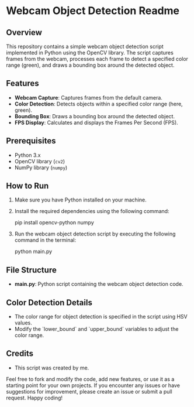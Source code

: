 # Webcam Object Detection Readme

## Overview
This repository contains a simple webcam object detection script implemented in Python using the OpenCV library. The script captures frames from the webcam, processes each frame to detect a specified color range (green), and draws a bounding box around the detected object.

## Features
- **Webcam Capture**: Captures frames from the default camera.
- **Color Detection**: Detects objects within a specified color range (here, green).
- **Bounding Box**: Draws a bounding box around the detected object.
- **FPS Display**: Calculates and displays the Frames Per Second (FPS).

## Prerequisites
- Python 3.x
- OpenCV library (`cv2`)
- NumPy library (`numpy`)

## How to Run
1. Make sure you have Python installed on your machine.
2. Install the required dependencies using the following command:
   
   pip install opencv-python numpy
   
3. Run the webcam object detection script by executing the following command in the terminal:
   
   python main.py

## File Structure
- **main.py**: Python script containing the webcam object detection code.

## Color Detection Details
- The color range for object detection is specified in the script using HSV values.
- Modify the \`lower_bound\` and \`upper_bound\` variables to adjust the color range.

## Credits
- This script was created by me.

Feel free to fork and modify the code, add new features, or use it as a starting point for your own projects. If you encounter any issues or have suggestions for improvement, please create an issue or submit a pull request. Happy coding!

